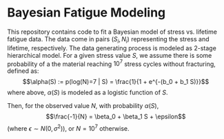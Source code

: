 # Bayesian Fatigue Modeling
This repository contains code to fit a Bayesian model of stress vs. lifetime fatigue data. The data come in pairs $(S_i,N_i)$ representing the stress and lifetime, respectively. The data generating process is modeled as 2-stage hierarchical model. For a given stress value $S$, we assume there is some probability of a the material reaching $10^7$ stress cycles without fracturing, defined as: 
$$\alpha(S) := p(log(N)=7 | S) = \frac{1}{1 + e^{-(b_0 + b_1 S)}}$$ 
where above, $\alpha(S)$ is modeled as a logistic function of $S$.

Then, for the observed value $N$, with probability $\alpha(S)$,
$$\frac{-1}{N} = \beta_0 + \beta_1 S + \epsilon$$
(where $\epsilon \sim N(0,\sigma^2)$), or $N=10^7$ otherwise.
